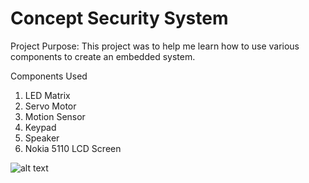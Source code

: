 # Concept Security System
Project Purpose: This project was to help me learn how to use various components to create an embedded system.  

Components Used
1. LED Matrix
2. Servo Motor
3. Motion Sensor
4. Keypad
5. Speaker
6. Nokia 5110 LCD Screen

![alt text][logo]

[logo]: /images/Project_Picture.JPG "Project Layout"
